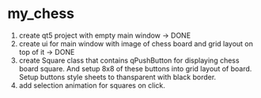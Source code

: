 # my_chess

1. create qt5 project with empty main window -> DONE
2. create ui for main window with image of chess board and grid layout on top of it -> DONE
3. create Square class that contains qPushButton for displaying chess board square. And setup 8x8 of these buttons into grid layout of board. Setup buttons style sheets to thansparent with black border.
4. add selection animation for squares on click.
